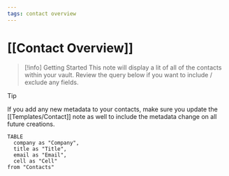 ```yaml
---
tags: contact overview
---
```


# [[Contact Overview]]

> [!info] Getting Started
> This note will display a lit of all of the contacts within your vault. Review the query below if you want to include / exclude any fields.

>[!tip]
> If you add any new metadata to your contacts, make sure you update the [[Templates/Contact]] note as well to include the metadata change on all future creations.

```dataview
TABLE
  company as "Company",
  title as "Title",
  email as "Email",
  cell as "Cell"
from "Contacts"
```
